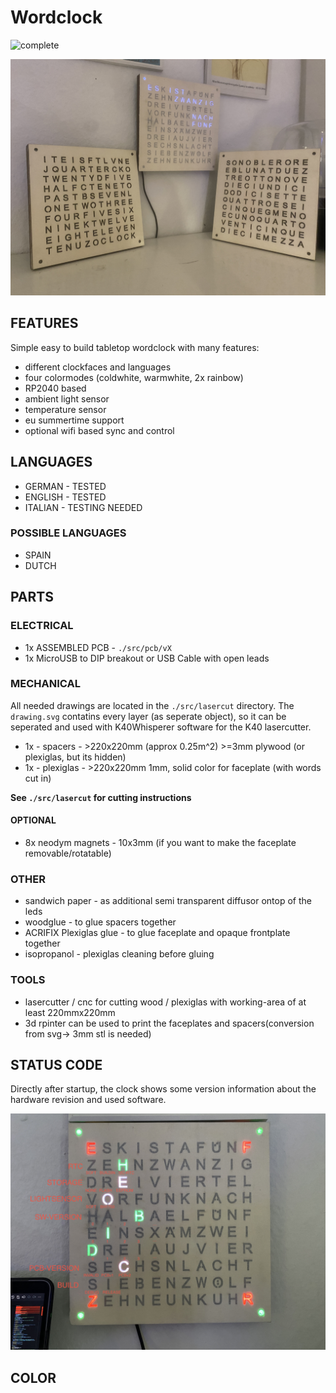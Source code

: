 # Wordclock

![complete](./documentation/images/IMG_9906.png)

![complete](./documentation/images/click_it_en_de_clockfaces.JPG)

## FEATURES

Simple easy to build tabletop wordclock with many features:


* different clockfaces and languages
* four colormodes (coldwhite, warmwhite, 2x rainbow)
* RP2040 based
* ambient light sensor
* temperature sensor
* eu summertime support
* optional wifi based sync and control

## LANGUAGES

* GERMAN - TESTED
* ENGLISH - TESTED
* ITALIAN - TESTING NEEDED

### POSSIBLE LANGUAGES

* SPAIN
* DUTCH




## PARTS

### ELECTRICAL

* 1x ASSEMBLED PCB - `./src/pcb/vX`
* 1x MicroUSB to DIP breakout or USB Cable with open leads

### MECHANICAL

All needed drawings are located in the `./src/lasercut` directory.
The `drawing.svg` contatins every layer (as seperate object), so it can be seperated and used with K40Whisperer software for the K40 lasercutter.

* 1x - spacers - >220x220mm (approx 0.25m^2) >=3mm plywood (or plexiglas, but its hidden)
* 1x - plexiglas - >220x220mm 1mm, solid color for faceplate (with words cut in)


**See `./src/lasercut` for cutting instructions**

#### OPTIONAL
* 8x neodym magnets - 10x3mm (if you want to make the faceplate removable/rotatable)


### OTHER

* sandwich paper - as additional semi transparent diffusor ontop of the leds
* woodglue - to glue spacers together
* ACRIFIX Plexiglas glue - to glue faceplate and opaque frontplate together
* isopropanol - plexiglas cleaning before gluing
### TOOLS

* lasercutter / cnc for cutting wood / plexiglas with working-area of at least 220mmx220mm
* 3d rpinter can be used to print the faceplates and spacers(conversion from svg-> 3mm stl is needed)




## STATUS CODE

Directly after startup, the clock shows some version information about the hardware revision and used software.


![complete](./documentation/status_codes.jpg)

## COLOR

